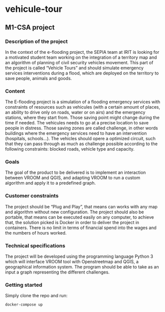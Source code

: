 # vehicule-tour
## M1-CSA project

### Description of the project

In the context of the e-flooding project, the SEPIA team at IRIT is looking for a motivated student team working on the integration of a territory map and an algorithm of planning of civil security vehicles movement. This part of the project is called “Vehicle Tours” and should simulate emergency services interventions during a flood, which are deployed on the territory to save people, animals and goods.

### Content

The E-flooding project is a simulation of a flooding emergency services with constraints of resources such as vehicules (with a certain amount of places, an ability to drive only on roads, water or on airs) and the emergency stations, where they start from. Those saving point might change during the time if needed.
The vehicules needs to go at a precise location to save people in distress. Those saving zones are called challenge, in other words buildings where the emergency services need to have an intervention (hospitals, schools…).
The vehicles should opere a optimized circuit, such that they can pass through as much as challenge possible according to the following constraints: blocked roads, vehicle type and capacity.

### Goals

The goal of the product to be delivered is to implement an interaction between VROOM and QGIS, and adapting VROOM to run a custom algorithm and apply it to a predefined graph.

### Customer constraints

The project should be “Plug and Play”, that means can works with any map and algorithm without new configuration. The project should also be portable, that means can be executed easily on any computer, to achieve that, the solution picked is Docker in order to deliver the project in containers.
There is no limit in terms of financial spend into the wages and the numbers of hours worked.

### Technical specifications

The project will be developed using the programming language Python 3 which will interface VROOM tool with Openstreetmap and QGIS, a geographical information system.
The program should be able to take as an input a graph representing the different challenges.

### Getting started

Simply clone the repo and run:

```
docker-compose up
```